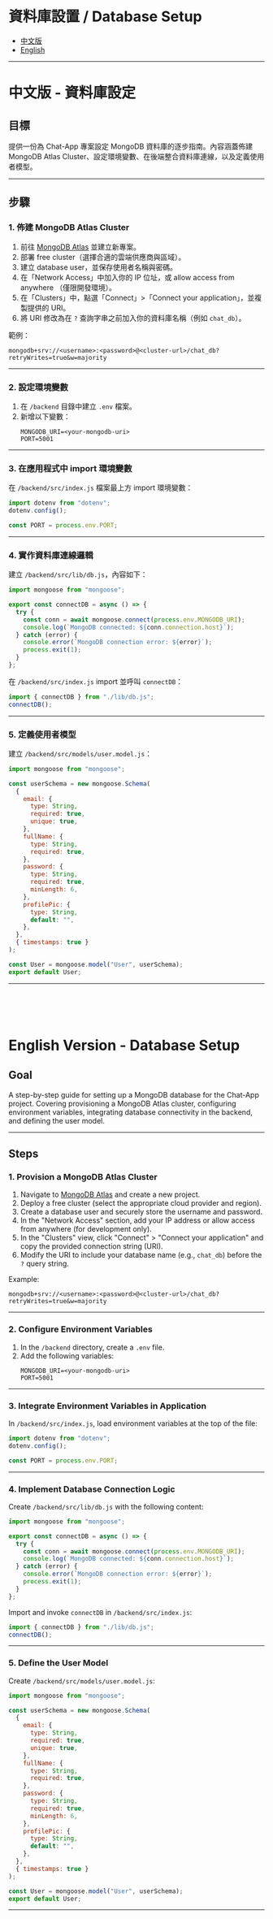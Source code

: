 # 資料庫設置 / Database Setup

- [中文版](#zh)
- [English](#en)

---

<a name="zh"></a>

# 中文版 - 資料庫設定

## 目標

提供一份為 Chat-App 專案設定 MongoDB 資料庫的逐步指南。內容涵蓋佈建 MongoDB Atlas Cluster、設定環境變數、在後端整合資料庫連線，以及定義使用者模型。

---

## 步驟

### 1. 佈建 MongoDB Atlas Cluster

1. 前往 [MongoDB Atlas](https://www.mongodb.com/cloud/atlas) 並建立新專案。
2. 部署 free cluster（選擇合適的雲端供應商與區域）。
3. 建立 database user，並保存使用者名稱與密碼。
4. 在「Network Access」中加入你的 IP 位址，或 allow access from anywhere （僅限開發環境）。
5. 在「Clusters」中，點選「Connect」>「Connect your application」，並複製提供的 URI。
6. 將 URI 修改為在 `?` 查詢字串之前加入你的資料庫名稱（例如 `chat_db`）。

範例：

```
mongodb+srv://<username>:<password>@<cluster-url>/chat_db?retryWrites=true&w=majority
```

---

### 2. 設定環境變數

1. 在 `/backend` 目錄中建立 `.env` 檔案。
2. 新增以下變數：
   ```env
   MONGODB_URI=<your-mongodb-uri>
   PORT=5001
   ```

---

### 3. 在應用程式中 import 環境變數

在 `/backend/src/index.js` 檔案最上方 import 環境變數：

```js
import dotenv from "dotenv";
dotenv.config();

const PORT = process.env.PORT;
```

---

### 4. 實作資料庫連線邏輯

建立 `/backend/src/lib/db.js`，內容如下：

```js
import mongoose from "mongoose";

export const connectDB = async () => {
  try {
    const conn = await mongoose.connect(process.env.MONGODB_URI);
    console.log(`MongoDB connected: ${conn.connection.host}`);
  } catch (error) {
    console.error(`MongoDB connection error: ${error}`);
    process.exit(1);
  }
};
```

在 `/backend/src/index.js` import 並呼叫 `connectDB`：

```js
import { connectDB } from "./lib/db.js";
connectDB();
```

---

### 5. 定義使用者模型

建立 `/backend/src/models/user.model.js`：

```js
import mongoose from "mongoose";

const userSchema = new mongoose.Schema(
  {
    email: {
      type: String,
      required: true,
      unique: true,
    },
    fullName: {
      type: String,
      required: true,
    },
    password: {
      type: String,
      required: true,
      minLength: 6,
    },
    profilePic: {
      type: String,
      default: "",
    },
  },
  { timestamps: true }
);

const User = mongoose.model("User", userSchema);
export default User;
```

---

<br />
<br />
<br />

<a name="en"></a>

# English Version - Database Setup

## Goal

A step-by-step guide for setting up a MongoDB database for the Chat-App project. Covering provisioning a MongoDB Atlas cluster, configuring environment variables, integrating database connectivity in the backend, and defining the user model.

---

## Steps

### 1. Provision a MongoDB Atlas Cluster

1. Navigate to [MongoDB Atlas](https://www.mongodb.com/cloud/atlas) and create a new project.
2. Deploy a free cluster (select the appropriate cloud provider and region).
3. Create a database user and securely store the username and password.
4. In the "Network Access" section, add your IP address or allow access from anywhere (for development only).
5. In the "Clusters" view, click "Connect" > "Connect your application" and copy the provided connection string (URI).
6. Modify the URI to include your database name (e.g., `chat_db`) before the `?` query string.

Example:

```
mongodb+srv://<username>:<password>@<cluster-url>/chat_db?retryWrites=true&w=majority
```

---

### 2. Configure Environment Variables

1. In the `/backend` directory, create a `.env` file.
2. Add the following variables:
   ```env
   MONGODB_URI=<your-mongodb-uri>
   PORT=5001
   ```

---

### 3. Integrate Environment Variables in Application

In `/backend/src/index.js`, load environment variables at the top of the file:

```js
import dotenv from "dotenv";
dotenv.config();

const PORT = process.env.PORT;
```

---

### 4. Implement Database Connection Logic

Create `/backend/src/lib/db.js` with the following content:

```js
import mongoose from "mongoose";

export const connectDB = async () => {
  try {
    const conn = await mongoose.connect(process.env.MONGODB_URI);
    console.log(`MongoDB connected: ${conn.connection.host}`);
  } catch (error) {
    console.error(`MongoDB connection error: ${error}`);
    process.exit(1);
  }
};
```

Import and invoke `connectDB` in `/backend/src/index.js`:

```js
import { connectDB } from "./lib/db.js";
connectDB();
```

---

### 5. Define the User Model

Create `/backend/src/models/user.model.js`:

```js
import mongoose from "mongoose";

const userSchema = new mongoose.Schema(
  {
    email: {
      type: String,
      required: true,
      unique: true,
    },
    fullName: {
      type: String,
      required: true,
    },
    password: {
      type: String,
      required: true,
      minLength: 6,
    },
    profilePic: {
      type: String,
      default: "",
    },
  },
  { timestamps: true }
);

const User = mongoose.model("User", userSchema);
export default User;
```

---
